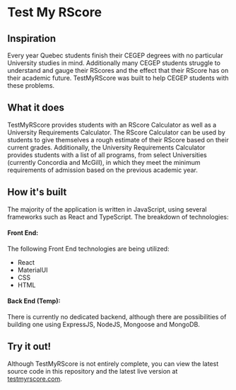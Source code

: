 # Test My RScore
## Inspiration
Every year Quebec students finish their CEGEP degrees with no particular University studies in mind. Additionally many CEGEP students struggle to understand and gauge their RScores and the effect that their RScore has on their academic future. TestMyRScore was built to help CEGEP students with these problems.
## What it does
TestMyRScore provides students with an RScore Calculator as well as a University Requirements Calculator. The RScore Calculator can be used by students to give themselves a rough estimate of their RScore based on their current grades. Additionally, the University Requirements Calculator provides students with a list of all programs, from select Universities (currently Concordia and McGill), in which they meet the minimum requirements of admission based on the previous academic year.
## How it's built
The majority of the application is written in JavaScript, using several frameworks such as React and TypeScript. The breakdown of technologies:
#### Front End:
The following Front End technologies are being utilized:
* React
* MaterialUI
* CSS
* HTML
#### Back End (Temp):
There is currently no dedicated backend, although there are possibilities of building one using ExpressJS, NodeJS, Mongoose and MongoDB.
## Try it out!
Although TestMyRScore is not entirely complete, you can view the latest source code in this repository and the latest live version at <a href='testmyrscore.com' target='blank'>testmyrscore.com</a>.